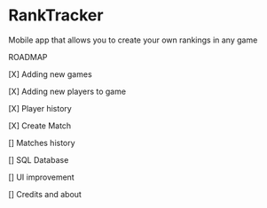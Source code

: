 # RankTracker
Mobile app that allows you to create your own rankings in any game

ROADMAP

[X] Adding new games

[X] Adding new players to game

[X] Player history

[X] Create Match

[] Matches history

[] SQL Database

[] UI improvement

[] Credits and about

